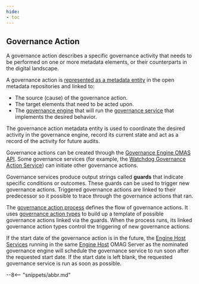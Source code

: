 ```yaml
---
hide:
- toc
---
```


<!-- SPDX-License-Identifier: CC-BY-4.0 -->
<!-- Copyright Contributors to the ODPi Egeria project. -->


## Governance Action

A governance action describes a specific governance activity that needs to be performed on one or more metadata elements, or their counterparts in the digital landscape.

A governance action is [represented as a metadata entity](/types/4/0463-Governance-Actions) in the open metadata repositories and linked to:

* The source (cause) of the governance action.
* The target elements that need to be acted upon.
* The [governance engine](/concepts/governance-engine) that will run the [governance service](/concepts/governance-service) that implements the desired behavior.
  
The governance action metadata entity is used to coordinate the desired activity in the governance engine, record its current state and act as a record of the activity for future audits.

Governance actions can be created through the [Governance Engine OMAS API](/services/omas/governance-engine/overview). Some governance services (for example, the  [Watchdog Governance Action Service](/guides/developer/governance-action-services/watchdog-governance-service)) can initiate other governance actions.  

Governance services produce output strings called **guards** that indicate specific conditions or outcomes.  These guards can be used to trigger new governance actions. Triggered governance actions are linked to their predecessor so it possible to trace through the governance actions that ran.

The [governance action process](/concepts/governance-action-process) defines the flow of governance actions.  It uses [governance action types](/concepts/governance-action-type) to build up a template of possible governance actions linked via the guards.  When the process runs, its linked governance action types control the triggering of new governance actions.

If the start date of the governance action is in the future, the [Engine Host Services](/services/engine-host-services) running in the same [Engine Host](/concepts/engine-host) OMAG Server as the nominated governance engine will schedule the governance service to run soon after the requested start date.  If the start date is left blank, the requested governance service is run as soon as possible.



--8<-- "snippets/abbr.md"
